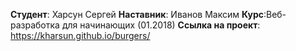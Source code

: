 **Студент**: Харсун Сергей
**Наставник**: Иванов Максим
**Курс**:Веб-разработка для начинающих (01.2018)
**Ссылка на проект**: https://kharsun.github.io/burgers/
